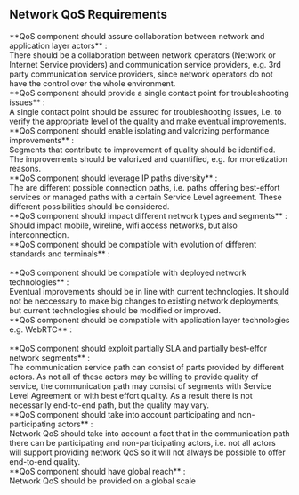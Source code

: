 <h2>Network QoS  Requirements</h2><p></p>**QoS component should assure collaboration between network and application layer actors** :</br> There should be a collaboration between network operators (Network or Internet Service providers) and communication service providers, e.g. 3rd party communication service providers, since network operators do not have the control over the whole environment.<br/>**QoS component should provide a single contact point for troubleshooting issues** :</br> A single contact point should be assured for troubleshooting issues, i.e. to verify the appropriate level of the quality and make eventual improvements.<br/>**QoS component should enable isolating and valorizing performance improvements** :</br> Segments that contribute to improvement of quality should be identified. The improvements should be valorized and quantified, e.g. for monetization reasons. <br/>**QoS component should leverage IP paths diversity** :</br> The are different possible connection paths, i.e. paths offering best-effort services or managed paths with a certain Service Level agreement. These different possibilities should be considered. <br/>**QoS component should impact different network types and segments** :</br> Should impact mobile, wireline, wifi access networks, but also interconnection. <br/>**QoS component should be compatible with evolution of different standards and terminals** :</br> <br/>**QoS component should be compatible with deployed network technologies** :</br> Eventual improvements should be in line with current technologies. It should not be neccessary to make big changes to existing network deployments, but current technologies should be modified or improved. <br/>**QoS component should be compatible with application layer technologies e.g. WebRTC** :</br> <br/>**QoS component should exploit partially SLA and partially best-effor network segments** :</br> The communication service path can consist of parts provided by different actors. As not all of these actors may be willing to provide quality of service, the communication path may consist of segments with Service Level Agreement or with best effort quality. As a result there is not necessarily end-to-end path, but the quality may vary.<br/>**QoS component should take into account participating and non-participating actors** :</br> Network QoS should take into account a fact that in the communication path there can be participating and non-participating actors, i.e. not all actors will support providing network QoS so it will not always be possible to offer end-to-end quality.<br/>**QoS component should have global reach** :</br> Network QoS should be provided on a global scale<br/>